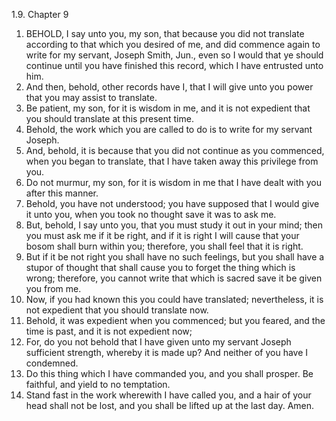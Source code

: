 1.9. Chapter 9
1. BEHOLD, I say unto you, my son, that because you did not translate according to that which you desired of me, and did commence again to write for my servant, Joseph Smith, Jun., even so I would that ye should continue until you have finished this record, which I have entrusted unto him.
2. And then, behold, other records have I, that I will give unto you power that you may assist to translate.
3. Be patient, my son, for it is wisdom in me, and it is not expedient that you should translate at this present time.
4. Behold, the work which you are called to do is to write for my servant Joseph.
5. And, behold, it is because that you did not continue as you commenced, when you began to translate, that I have taken away this privilege from you.
6. Do not murmur, my son, for it is wisdom in me that I have dealt with you after this manner.
7. Behold, you have not understood; you have supposed that I would give it unto you, when you took no thought save it was to ask me.
8. But, behold, I say unto you, that you must study it out in your mind; then you must ask me if it be right, and if it is right I will cause that your bosom shall burn within you; therefore, you shall feel that it is right.
9. But if it be not right you shall have no such feelings, but you shall have a stupor of thought that shall cause you to forget the thing which is wrong; therefore, you cannot write that which is sacred save it be given you from me.
10. Now, if you had known this you could have translated; nevertheless, it is not expedient that you should translate now.
11. Behold, it was expedient when you commenced; but you feared, and the time is past, and it is not expedient now;
12. For, do you not behold that I have given unto my servant Joseph sufficient strength, whereby it is made up? And neither of you have I condemned.
13. Do this thing which I have commanded you, and you shall prosper. Be faithful, and yield to no temptation.
14. Stand fast in the work wherewith I have called you, and a hair of your head shall not be lost, and you shall be lifted up at the last day. Amen.

